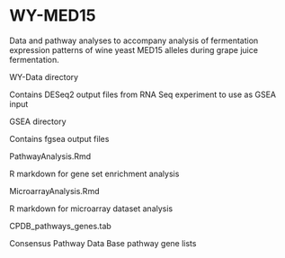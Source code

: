# WY-MED15

Data and pathway analyses to accompany analysis of fermentation expression patterns of wine yeast MED15 alleles during grape juice fermentation.



WY-Data directory

Contains DESeq2 output files from RNA Seq experiment to use as GSEA input



GSEA directory

Contains fgsea output files



PathwayAnalysis.Rmd

R markdown for gene set enrichment analysis



MicroarrayAnalysis.Rmd

R markdown for microarray dataset analysis



CPDB\_pathways\_genes.tab

Consensus Pathway Data Base pathway gene lists


